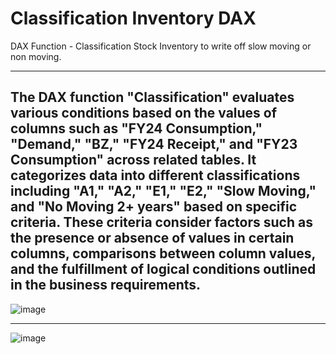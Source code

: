 # Classification Inventory DAX


DAX Function - Classification Stock Inventory to write off slow moving or non moving.

---------------------------------------------------------------------------------------------------------------------------------------------------------------------------------------------------------------------------

**The DAX function "Classification" evaluates various conditions based on the values of columns such as "FY24 Consumption," "Demand," "BZ," "FY24 Receipt," and "FY23 Consumption" across related tables. It categorizes data into different classifications including "A1," "A2," "E1," "E2," "Slow Moving," and "No Moving 2+ years" based on specific criteria. These criteria consider factors such as the presence or absence of values in certain columns, comparisons between column values, and the fulfillment of logical conditions outlined in the business requirements.**
---------------------------------------------------------------------------------------------------------------------------------------------------------------------------------------------------------------------------

![image](https://github.com/DataGeekIT/ClassificationInventoryDAX/assets/101667752/a45efe39-71e9-4227-aeba-4fd615ee60b9)




---------------------------------------------------------------------------------------------------------------------------------------------------------------------------------------------------------------------------


![image](https://github.com/DataGeekIT/ClassificationInventoryDAX/assets/101667752/3504e0d2-e703-4a8b-a6d9-0931f9b6dc86)


